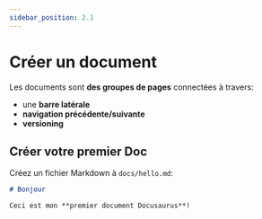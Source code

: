 ```yaml
---
sidebar_position: 2.1
---
```


# Créer un document

Les documents sont **des groupes de pages** connectées à travers:

- une **barre latérale**
- **navigation précédente/suivante**
- **versioning**

## Créer votre premier Doc

Créez un fichier Markdown à `docs/hello.md`:

```md title="docs/hello.md"
# Bonjour

Ceci est mon **premier document Docusaurus**!
```